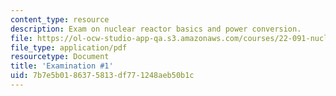 ```yaml
---
content_type: resource
description: Exam on nuclear reactor basics and power conversion.
file: https://ol-ocw-studio-app-qa.s3.amazonaws.com/courses/22-091-nuclear-reactor-safety-spring-2008/7b7e5b0186375813df771248aeb50b1c_MIT22_091S08_exam01.pdf
file_type: application/pdf
resourcetype: Document
title: 'Examination #1'
uid: 7b7e5b01-8637-5813-df77-1248aeb50b1c
---
```

